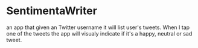 # SentimentaWriter
an app that given an Twitter username it will list user's tweets. When I tap one of the tweets the app will visualy indicate if it's a happy, neutral or sad tweet.
